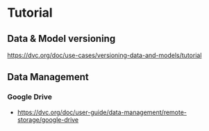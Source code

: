 # Tutorial
## Data & Model versioning
https://dvc.org/doc/use-cases/versioning-data-and-models/tutorial

## Data Management
### Google Drive
- https://dvc.org/doc/user-guide/data-management/remote-storage/google-drive